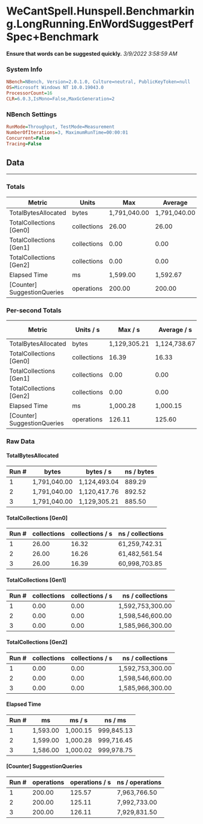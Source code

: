 ﻿# WeCantSpell.Hunspell.Benchmarking.LongRunning.EnWordSuggestPerfSpec+Benchmark
__Ensure that words can be suggested quickly.__
_3/9/2022 3:58:59 AM_
### System Info
```ini
NBench=NBench, Version=2.0.1.0, Culture=neutral, PublicKeyToken=null
OS=Microsoft Windows NT 10.0.19043.0
ProcessorCount=16
CLR=6.0.3,IsMono=False,MaxGcGeneration=2
```

### NBench Settings
```ini
RunMode=Throughput, TestMode=Measurement
NumberOfIterations=3, MaximumRunTime=00:00:01
Concurrent=False
Tracing=False
```

## Data
-------------------

### Totals
|          Metric |           Units |             Max |         Average |             Min |          StdDev |
|---------------- |---------------- |---------------- |---------------- |---------------- |---------------- |
|TotalBytesAllocated |           bytes |    1,791,040.00 |    1,791,040.00 |    1,791,040.00 |            0.00 |
|TotalCollections [Gen0] |     collections |           26.00 |           26.00 |           26.00 |            0.00 |
|TotalCollections [Gen1] |     collections |            0.00 |            0.00 |            0.00 |            0.00 |
|TotalCollections [Gen2] |     collections |            0.00 |            0.00 |            0.00 |            0.00 |
|    Elapsed Time |              ms |        1,599.00 |        1,592.67 |        1,586.00 |            6.51 |
|[Counter] SuggestionQueries |      operations |          200.00 |          200.00 |          200.00 |            0.00 |

### Per-second Totals
|          Metric |       Units / s |         Max / s |     Average / s |         Min / s |      StdDev / s |
|---------------- |---------------- |---------------- |---------------- |---------------- |---------------- |
|TotalBytesAllocated |           bytes |    1,129,305.21 |    1,124,738.67 |    1,120,417.76 |        4,448.81 |
|TotalCollections [Gen0] |     collections |           16.39 |           16.33 |           16.26 |            0.06 |
|TotalCollections [Gen1] |     collections |            0.00 |            0.00 |            0.00 |            0.00 |
|TotalCollections [Gen2] |     collections |            0.00 |            0.00 |            0.00 |            0.00 |
|    Elapsed Time |              ms |        1,000.28 |        1,000.15 |        1,000.02 |            0.13 |
|[Counter] SuggestionQueries |      operations |          126.11 |          125.60 |          125.11 |            0.50 |

### Raw Data
#### TotalBytesAllocated
|           Run # |           bytes |       bytes / s |      ns / bytes |
|---------------- |---------------- |---------------- |---------------- |
|               1 |    1,791,040.00 |    1,124,493.04 |          889.29 |
|               2 |    1,791,040.00 |    1,120,417.76 |          892.52 |
|               3 |    1,791,040.00 |    1,129,305.21 |          885.50 |

#### TotalCollections [Gen0]
|           Run # |     collections | collections / s |ns / collections |
|---------------- |---------------- |---------------- |---------------- |
|               1 |           26.00 |           16.32 |   61,259,742.31 |
|               2 |           26.00 |           16.26 |   61,482,561.54 |
|               3 |           26.00 |           16.39 |   60,998,703.85 |

#### TotalCollections [Gen1]
|           Run # |     collections | collections / s |ns / collections |
|---------------- |---------------- |---------------- |---------------- |
|               1 |            0.00 |            0.00 |1,592,753,300.00 |
|               2 |            0.00 |            0.00 |1,598,546,600.00 |
|               3 |            0.00 |            0.00 |1,585,966,300.00 |

#### TotalCollections [Gen2]
|           Run # |     collections | collections / s |ns / collections |
|---------------- |---------------- |---------------- |---------------- |
|               1 |            0.00 |            0.00 |1,592,753,300.00 |
|               2 |            0.00 |            0.00 |1,598,546,600.00 |
|               3 |            0.00 |            0.00 |1,585,966,300.00 |

#### Elapsed Time
|           Run # |              ms |          ms / s |         ns / ms |
|---------------- |---------------- |---------------- |---------------- |
|               1 |        1,593.00 |        1,000.15 |      999,845.13 |
|               2 |        1,599.00 |        1,000.28 |      999,716.45 |
|               3 |        1,586.00 |        1,000.02 |      999,978.75 |

#### [Counter] SuggestionQueries
|           Run # |      operations |  operations / s | ns / operations |
|---------------- |---------------- |---------------- |---------------- |
|               1 |          200.00 |          125.57 |    7,963,766.50 |
|               2 |          200.00 |          125.11 |    7,992,733.00 |
|               3 |          200.00 |          126.11 |    7,929,831.50 |


